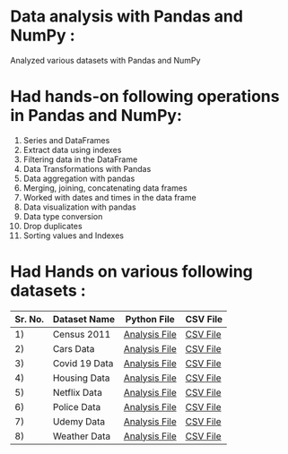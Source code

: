 # Data analysis with Pandas and NumPy :
Analyzed various datasets with Pandas and NumPy


# Had hands-on following operations in Pandas and NumPy:
1) Series and DataFrames
2) Extract data using indexes
3) Filtering data in the DataFrame
4) Data Transformations with Pandas 
5) Data aggregation with pandas
6) Merging, joining, concatenating data frames
7) Worked with dates and times in the data frame
8) Data visualization with pandas
9) Data type conversion
10) Drop duplicates
11) Sorting values and Indexes

# Had Hands on various following datasets :

|Sr. No.|Dataset Name|Python File|CSV File|
|-|-|-|-|
|1)| Census 2011 | [Analysis File](https://github.com/shubhammeshram01/Data-Analysis-with-Pandas-and-NumPy/blob/main/Census%202011%20Data%20Analysis.ipynb)|[CSV File](https://github.com/shubhammeshram01/Data-Analysis-with-Pandas-and-NumPy/blob/main/Census%202011.csv)|
|2)| Cars Data | [Analysis File]()|[CSV File](https://github.com/shubhammeshram01/Data-Analysis-with-Pandas-and-NumPy/blob/main/Cars%20data.csv)|
|3)| Covid 19 Data | [Analysis File](https://github.com/shubhammeshram01/Data-Analysis-with-Pandas-and-NumPy/blob/main/Covid_19%20Data%20Analysis.ipynb)|[CSV File](https://github.com/shubhammeshram01/Data-Analysis-with-Pandas-and-NumPy/blob/main/Covid%2019%20data.csv)|
|4)| Housing Data| [Analysis File]()|[CSV File](https://github.com/shubhammeshram01/Data-Analysis-with-Pandas-and-NumPy/blob/main/Housing%20data.csv)|
|5)| Netflix Data | [Analysis File]()|[CSV File](https://github.com/shubhammeshram01/Data-Analysis-with-Pandas-and-NumPy/blob/main/Netflix.csv)|
|6)| Police Data | [Analysis File]()|[CSV File](https://github.com/shubhammeshram01/Data-Analysis-with-Pandas-and-NumPy/blob/main/Police%20data.csv)|
|7)| Udemy Data | [Analysis File]()|[CSV File](https://github.com/shubhammeshram01/Data-Analysis-with-Pandas-and-NumPy/blob/main/Udemy.csv)|
|8)| Weather Data | [Analysis File](https://github.com/shubhammeshram01/Data-Analysis-with-Pandas-and-NumPy/blob/main/Weather%20Data%20Analysis.ipynb)|[CSV File](https://github.com/shubhammeshram01/Data-Analysis-with-Pandas-and-NumPy/blob/main/Weather%20Data.csv)|


